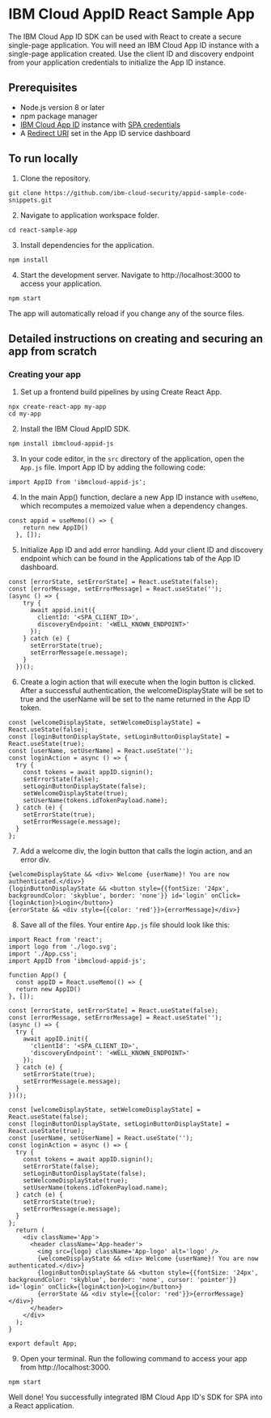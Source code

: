 # IBM Cloud AppID React Sample App

The IBM Cloud App ID SDK can be used with React to create a secure single-page application. You will need an IBM Cloud App ID instance with a single-page application created. Use the client ID and discovery endpoint from your application credentials to initialize the App ID instance.

## Prerequisites
* Node.js version 8 or later
* npm package manager
* [IBM Cloud App ID](https://cloud.ibm.com/catalog/services/app-id) instance with [SPA credentials](https://cloud.ibm.com/docs/services/appid?topic=appid-single-page#create-spa-credentials)
* A [Redirect URI](https://cloud.ibm.com/docs/services/appid?topic=appid-managing-idp#add-redirect-uri) set in the App ID service dashboard

## To run locally

1. Clone the repository.
```
git clone https://github.com/ibm-cloud-security/appid-sample-code-snippets.git
```
2. Navigate to application workspace folder.
```
cd react-sample-app
```
3. Install dependencies for the application.
```
npm install
```

4. Start the development server. Navigate to http://localhost:3000 to access your application.
```
npm start
```

The app will automatically reload if you change any of the source files.

## Detailed instructions on creating and securing an app from scratch

### Creating your app

1. Set up a frontend build pipelines by using Create React App.
```JSX
npx create-react-app my-app
cd my-app
```
2. Install the IBM Cloud AppID SDK.
```JSX
npm install ibmcloud-appid-js
```
3. In your code editor, in the `src` directory of the application, open the `App.js` file. Import App ID by adding the following code:
```JSX
import AppID from 'ibmcloud-appid-js';
```
4. In the main App() function, declare a new App ID instance with `useMemo`, which recomputes a memoized value when a dependency changes.
```JSX
const appid = useMemo(() => {
    return new AppID()
  }, []);
```
5. Initialize App ID and add error handling. Add your client ID and discovery endpoint which can be found in the Applications tab of the App ID dashboard.
```JSX
const [errorState, setErrorState] = React.useState(false);
const [errorMessage, setErrorMessage] = React.useState('');
(async () => {
    try {
      await appid.init({
        clientId: '<SPA_CLIENT_ID>',
        discoveryEndpoint: '<WELL_KNOWN_ENDPOINT>'
      });
    } catch (e) {
      setErrorState(true);
      setErrorMessage(e.message);
    }
  })();
```
6. Create a login action that will execute when the login button is clicked. After a successful authentication, the welcomeDisplayState will be set to true and the userName will be set to the name returned in the App ID token.
```JSX
const [welcomeDisplayState, setWelcomeDisplayState] = React.useState(false);
const [loginButtonDisplayState, setLoginButtonDisplayState] = React.useState(true);
const [userName, setUserName] = React.useState('');
const loginAction = async () => {
  try {
    const tokens = await appID.signin();
    setErrorState(false);
    setLoginButtonDisplayState(false);
    setWelcomeDisplayState(true);
    setUserName(tokens.idTokenPayload.name);
  } catch (e) {
    setErrorState(true);
    setErrorMessage(e.message);
  }
};
```
7. Add a welcome div, the login button that calls the login action, and an error div.
```JSX
{welcomeDisplayState && <div> Welcome {userName}! You are now authenticated.</div>}
{loginButtonDisplayState && <button style={{fontSize: '24px', backgroundColor: 'skyblue', border: 'none'}} id='login' onClick={loginAction}>Login</button>}
{errorState && <div style={{color: 'red'}}>{errorMessage}</div>}
```
8. Save all of the files. Your entire `App.js` file should look like this:
```JSX
import React from 'react';
import logo from './logo.svg';
import './App.css';
import AppID from 'ibmcloud-appid-js';

function App() {
  const appID = React.useMemo(() => {
  return new AppID()
}, []);

const [errorState, setErrorState] = React.useState(false);
const [errorMessage, setErrorMessage] = React.useState('');
(async () => {
  try {
    await appID.init({
      'clientId': '<SPA_CLIENT_ID>',
      'discoveryEndpoint': '<WELL_KNOWN_ENDPOINT>'
    });
  } catch (e) {
    setErrorState(true);
    setErrorMessage(e.message);
  }
})();

const [welcomeDisplayState, setWelcomeDisplayState] = React.useState(false);
const [loginButtonDisplayState, setLoginButtonDisplayState] = React.useState(true);
const [userName, setUserName] = React.useState('');
const loginAction = async () => {
  try {
    const tokens = await appID.signin();
    setErrorState(false);
    setLoginButtonDisplayState(false);
    setWelcomeDisplayState(true);
    setUserName(tokens.idTokenPayload.name);
  } catch (e) {
    setErrorState(true);
    setErrorMessage(e.message);
  }
};
  return (
    <div className='App'>
      <header className='App-header'>
        <img src={logo} className='App-logo' alt='logo' />
        {welcomeDisplayState && <div> Welcome {userName}! You are now authenticated.</div>}
        {loginButtonDisplayState && <button style={{fontSize: '24px', backgroundColor: 'skyblue', border: 'none', cursor: 'pointer'}} id='login' onClick={loginAction}>Login</button>}
        {errorState && <div style={{color: 'red'}}>{errorMessage}</div>}
      </header>
    </div>
  );
}

export default App;
```
9. Open your terminal. Run the following command to access your app from http://localhost:3000.
```JSX
npm start
```

Well done! You successfully integrated IBM Cloud App ID's SDK for SPA into a React application.
